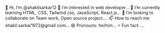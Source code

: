 👋 Hi, I’m @shakilsarkar12
👀 I’m interested in web developer...
🌱 I’m currently learning HTML, CSS, Tailwind css, JavaScript, React.js...
💞️ I’m looking to collaborate on Team work, Open source project....
📫 How to reach me shakil.sarkar1972@gmail com...
😄 Pronouns: he/him...
⚡ Fun fact: ...

<!---
shakilsarkar12/shakilsarkar12 is a ✨ special ✨ repository because its `README.md` (this file) appears on your GitHub profile.
You can click the Preview link to take a look at your changes.
--->
